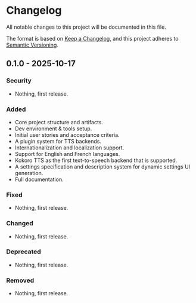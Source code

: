 <!--
    SPDX-FileCopyrightText: 2025-present Krys Lawrence <aquarion.5.krystopher@spamgourmet.org>
    SPDX-License-Identifier: CC-BY-SA-4.0
-->

<!--
    aquarion-libtts documentation © 2025-present by Krys Lawrence is licensed under
    Creative Commons Attribution-ShareAlike 4.0 International. To view a copy of this
    license, visit <https://creativecommons.org/licenses/by-sa/4.0/>
-->

# Changelog

All notable changes to this project will be documented in this file.

The format is based on [Keep a Changelog](https://keepachangelog.com/en/1.1.0/),
and this project adheres to [Semantic Versioning](https://semver.org/spec/v2.0.0.html).

## 0.1.0 - 2025-10-17

### Security

- Nothing, first release.

### Added

- Core project structure and artifacts.
- Dev environment & tools setup.
- Initial user stories and acceptance criteria.
- A plugin system for TTS backends.
- Internationalization and localization support.
- Support for English and French languages.
- Kokoro TTS as the first text-to-speech backend that is supported.
- A settings specification and description system for dynamic settings UI generation.
- Full documentation.

### Fixed

- Nothing, first release.

### Changed

- Nothing, first release.

### Deprecated

- Nothing, first release.

### Removed

- Nothing, first release.

<!-- ---- -->
